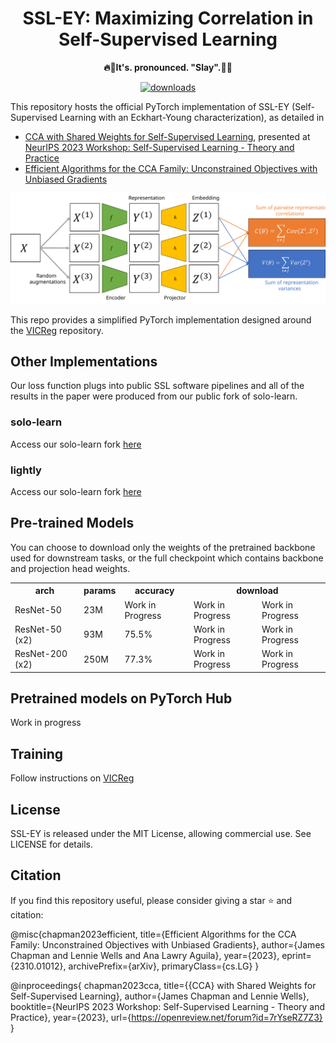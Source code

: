 <div align="center">

# SSL-EY: Maximizing Correlation in Self-Supervised Learning

**🔥💃It's. pronounced. "Slay".🕺🔥**

[![downloads](https://img.shields.io/badge/Arxiv-2310.01012-red?logo=arxiv&logoColor=red)](https://pypi.org/project/fusilli/)

</div>

This repository hosts the official PyTorch implementation of SSL-EY (Self-Supervised Learning with an Eckhart-Young characterization), as detailed in

- [CCA with Shared Weights for Self-Supervised Learning](https://openreview.net/forum?id=7rYseRZ7Z3), presented at [NeurIPS 2023 Workshop: Self-Supervised Learning - Theory and Practice](https://neurips.cc/virtual/2023/80864)
- [Efficient Algorithms for the CCA Family: Unconstrained Objectives with Unbiased Gradients](https://arxiv.org/abs/2310.01012)

<p align="center">
  <img src="schematic.svg" alt="Schematic">
</p>

This repo provides a simplified PyTorch implementation designed around the [VICReg](https://github.com/facebookresearch/vicreg/blob/main/README.md) repository.

## Other Implementations

Our loss function plugs into public SSL software pipelines and all of the results in the paper were produced from our public fork of solo-learn.

### solo-learn

Access our solo-learn fork [here](https://github.com/jameschapman19/solo-learn)

### lightly

Access our solo-learn fork [here](https://github.com/jameschapman19/lightly)

## Pre-trained Models

You can choose to download only the weights of the pretrained backbone used for downstream tasks, or the full checkpoint which contains backbone and projection head weights.

<table>
  <tr>
    <th>arch</th>
    <th>params</th>
    <th>accuracy</th>
    <th colspan="6">download</th>
  </tr>
  <tr>
    <td>ResNet-50</td>
    <td>23M</td>
    <td>Work in Progress</td>
    <td>Work in Progress</td>
    <td>Work in Progress</td>
  </tr>
  <tr>
    <td>ResNet-50 (x2)</td>
    <td>93M</td>
    <td>75.5%</td>
    <td>Work in Progress</td>
    <td>Work in Progress</td>
  </tr>
  <tr>
    <td>ResNet-200 (x2)</td>
    <td>250M</td>
    <td>77.3%</td>
    <td>Work in Progress</td>
    <td>Work in Progress</td>
  </tr>
</table>

## Pretrained models on PyTorch Hub

Work in progress

## Training

Follow instructions on [VICReg](https://github.com/facebookresearch/vicreg)

## License

SSL-EY is released under the MIT License, allowing commercial use. See LICENSE for details.


## Citation

If you find this repository useful, please consider giving a star ⭐ and citation:

@misc{chapman2023efficient,
      title={Efficient Algorithms for the CCA Family: Unconstrained Objectives with Unbiased Gradients}, 
      author={James Chapman and Lennie Wells and Ana Lawry Aguila},
      year={2023},
      eprint={2310.01012},
      archivePrefix={arXiv},
      primaryClass={cs.LG}
}

@inproceedings{
chapman2023cca,
title={{CCA} with Shared Weights for Self-Supervised Learning},
author={James Chapman and Lennie Wells},
booktitle={NeurIPS 2023 Workshop: Self-Supervised Learning - Theory and Practice},
year={2023},
url={https://openreview.net/forum?id=7rYseRZ7Z3}
}
